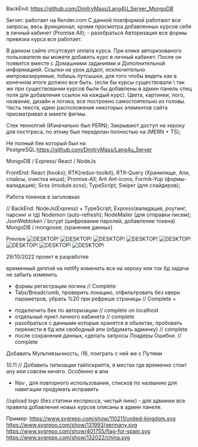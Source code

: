 BackEnd: https://github.com/DmitryMass/Lang4U_Server_MongoDB

Server: работает на Render.com
С данной платформой работают все запросы, весь функционал, кроме просмотра добавленных курсов себе в личный кабинет (Promise All); - разобраться
Авторизация все формы привязка курса все работает.

В данном сайте отсутсвует оплата курса. При клике авторизованого пользователя вы можете добавить курс в личный кабинет. После он появится вместе с Домашними заданиями и Дополнительной информацией. Ссылки на урок дз\доп, исключительно импровизируемые, тобишь путсышки, для того чтобы видеть как в конечном итоге должно все быть. (если бы курсы существовали \ так же при существовании курсов были бы добавлены в админ панель спец поля для добавления ссылок на каждый курс).
Цвета, картинки, лого, название, дизайн и логика, все построено самостоятельно из головы. Часть текста, идею расположения некоторых элементов сайта присматривал в макете фигмы.

Стек технолгий (Изначально был PERN);
Закрывают доступ на хероку для постгреса, по этому был переделан полностью на (MERN + TS);

Не полный бек который был на PostgreSQL:https://github.com/DmitryMass/Lang4u_Server

MongoDB / Express/ React / NodeJs

FrontEnd:
React (hooks);
RTK(redux-toolkit), RTK-Query (Хранилище, Апи, слайсы, очистка кеша);
Promise-All;
Ant Ant-icons;
Formik-Yup (формы-валидация);
Scss (module.scss);
TypeScript;
Swiper (для слайдеров);

Работа токенов в заголовках

//
BackEnd:
NodeJs(Express) + TypeScript;
Express(валидация, роутинг, парсинг и тд)
Nodemon (auto-refresh);
NodeMailer (для отправки писем);
JsonWebtoken / bcrypt (шифрование паролей, добавление токена)
MongoDB / mongoose; (хранение данных)

<!--  -->

Preview
![DESKTOP!](./src/Assets/ForGitHub/main.png)
![DESKTOP!](./src/Assets/ForGitHub/admin.png)
![DESKTOP!](./src/Assets/ForGitHub/course.png)
![DESKTOP!](./src/Assets/ForGitHub/user-main.png)
![DESKTOP!](./src/Assets/ForGitHub/mobile.png)
![DESKTOP!](./src/Assets/ForGitHub/support.png)
![DESKTOP!](./src/Assets/ForGitHub/register.png)
![DESKTOP!](./src/Assets/ForGitHub/login.png)

<!--  -->

29/10/2022 проект в разработке

временный деплой на netlify изменить все на хероку или ток бд
задача не забыть изменить

<!--  -->

- формы регистрации логина // Complete
- Tabs/Breadcrumb, проверить локацию, отфильтровать без квери параметров, убрать %20 при рефреше страницы // Complete +

* подключить бек по авторизации // complete on localhost
* отдельный пункт личного кабинета // complete
* разобраться с данными которые хранятся в обьектах, пробовать перенести в бд или свободный апи (обдумать админку) // complete
* после сохранения данных, сделать запросы Лоадеры Ошибки. // complete

Добавить Мультиязычность, i18, поиграть с ней же с Путями

<!--  -->

10.11 // Добавить типизации тайпскрипта, в местах где временно стоит any или совсем ничего. Особенно в апи

- Nav , для повторного использования, списков по названию для навигации продумать исправить

//upload logo (без статики експресса, чистый линк) - для админки
все правила добавления новых курсов описаны в админ панеле.

Пример:
https://www.svgrepo.com/show/110211/united-kingdom.svg
https://www.svgrepo.com/show/131993/germany.svg
https://www.svgrepo.com/show/401755/flag-for-spain.svg
https://www.svgrepo.com/show/132022/china.svg
